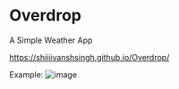 # Overdrop
A Simple Weather App

https://shiiiivanshsingh.github.io/Overdrop/


Example:
![image](https://github.com/user-attachments/assets/250a15c6-ab46-4ed6-9f5d-a8e93856ff1a)



